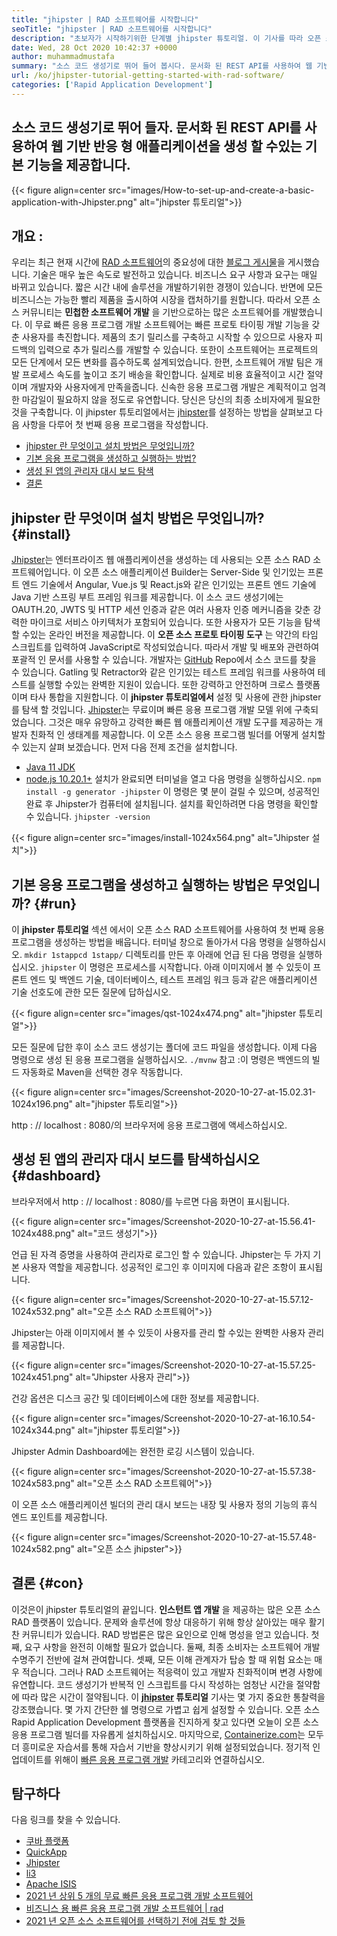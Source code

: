 ```yaml
---
title: "jhipster | RAD 소프트웨어를 시작합니다" 
seoTitle: "jhipster | RAD 소프트웨어를 시작합니다" 
description: "초보자가 시작하기위한 단계별 jhipster 튜토리얼. 이 기사를 따라 오픈 소스 JHIPSTER RAD 소프트웨어를 사용하여 첫 번째 응용 프로그램을 설정하십시오." 
date: Wed, 28 Oct 2020 10:42:37 +0000
author: muhammadmustafa
summary: "소스 코드 생성기로 뛰어 들어 봅시다. 문서화 된 REST API를 사용하여 웹 기반 반응 형 애플리케이션을 생성 할 수있는 기본 기능을 제공합니다." 
url: /ko/jhipster-tutorial-getting-started-with-rad-software/
categories: ['Rapid Application Development']
---
```


## 소스 코드 생성기로 뛰어 들자. 문서화 된 REST API를 사용하여 웹 기반 반응 형 애플리케이션을 생성 할 수있는 기본 기능을 제공합니다.

{{< figure align=center src="images/How-to-set-up-and-create-a-basic-application-with-Jhipster.png" alt="jhipster 튜토리얼">}}


## 개요 :
우리는 최근 현재 시간에 [RAD 소프트웨어][2]의 중요성에 대한 [블로그 게시물][1]을 게시했습니다. 기술은 매우 높은 속도로 발전하고 있습니다. 비즈니스 요구 사항과 요구는 매일 바뀌고 있습니다. 짧은 시간 내에 솔루션을 개발하기위한 경쟁이 있습니다. 반면에 모든 비즈니스는 가능한 빨리 제품을 출시하여 시장을 캡처하기를 원합니다. 따라서 오픈 소스 커뮤니티는  **민첩한 소프트웨어 개발**  을 기반으로하는 많은 소프트웨어를 개발했습니다. 이 무료 빠른 응용 프로그램 개발 소프트웨어는 빠른 프로토 타이핑 개발 기능을 갖춘 사용자를 촉진합니다. 제품의 초기 릴리스를 구축하고 시작할 수 있으므로 사용자 피드백의 입력으로 추가 릴리스를 개발할 수 있습니다. 또한이 소프트웨어는 프로젝트의 모든 단계에서 모든 변화를 흡수하도록 설계되었습니다.
한편, 소프트웨어 개발 팀은 개발 프로세스 속도를 높이고 조기 배송을 확인합니다. 실제로 비용 효율적이고 시간 절약이며 개발자와 사용자에게 만족을줍니다. 신속한 응용 프로그램 개발은 계획적이고 엄격한 마감일이 필요하지 않을 정도로 유연합니다. 당신은 당신의 최종 소비자에게 필요한 것을 구축합니다. 이 jhipster 튜토리얼에서는 [jhipster][3]를 설정하는 방법을 살펴보고 다음 사항을 다루어 첫 번째 응용 프로그램을 작성합니다.
  * [jhipster 란 무엇이고 설치 방법은 무엇입니까?][4]
  * [기본 응용 프로그램을 생성하고 실행하는 방법?][5]
  * [생성 된 앱의 관리자 대시 보드 탐색][6]
  * [결론][7]

## jhipster 란 무엇이며 설치 방법은 무엇입니까? {#install}

[Jhipster][3]는 엔터프라이즈 웹 애플리케이션을 생성하는 데 사용되는 오픈 소스 RAD 소프트웨어입니다. 이 오픈 소스 애플리케이션 Builder는 Server-Side 및 인기있는 프론트 엔드 기술에서 Angular, Vue.js 및 React.js와 같은 인기있는 프론트 엔드 기술에 Java 기반 스프링 부트 프레임 워크를 제공합니다. 이 소스 코드 생성기에는 OAUTH.20, JWTS 및 HTTP 세션 인증과 같은 여러 사용자 인증 메커니즘을 갖춘 강력한 마이크로 서비스 아키텍처가 포함되어 있습니다. 또한 사용자가 모든 기능을 탐색 할 수있는 온라인 버전을 제공합니다. 이  **오픈 소스 프로토 타이핑 도구**  는 약간의 타임 스크립트를 입력하여 JavaScript로 작성되었습니다. 따라서 개발 및 배포와 관련하여 포괄적 인 문서를 사용할 수 있습니다. 개발자는 [GitHub][8] Repo에서 소스 코드를 찾을 수 있습니다. Gatling 및 Retractor와 같은 인기있는 테스트 프레임 워크를 사용하여 테스트를 실행할 수있는 완벽한 지원이 있습니다. 또한 강력하고 안전하며 크로스 플랫폼이며 타사 통합을 지원합니다.
이  **jhipster 튜토리얼에서**  설정 및 사용에 관한 jhipster를 탐색 할 것입니다. [Jhipster][3]는 무료이며 빠른 응용 프로그램 개발 모델 위에 구축되었습니다. 그것은 매우 유망하고 강력한 빠른 웹 애플리케이션 개발 도구를 제공하는 개발자 친화적 인 생태계를 제공합니다.
이 오픈 소스 응용 프로그램 빌더를 어떻게 설치할 수 있는지 살펴 보겠습니다. 먼저 다음 전제 조건을 설치합니다.
  * [Java 11 JDK][9]
  * [node.js 10.20.1+][10]
설치가 완료되면 터미널을 열고 다음 명령을 실행하십시오.
`npm install -g generator -jhipster`
이 명령은 몇 분이 걸릴 수 있으며, 성공적인 완료 후 Jhipster가 컴퓨터에 설치됩니다.
설치를 확인하려면 다음 명령을 확인할 수 있습니다.
`jhipster -version`

{{< figure align=center src="images/install-1024x564.png" alt="Jhipster 설치">}}


## 기본 응용 프로그램을 생성하고 실행하는 방법은 무엇입니까? {#run}

이  **jhipster 튜토리얼**  섹션 에서이 오픈 소스 RAD 소프트웨어를 사용하여 첫 번째 응용 프로그램을 생성하는 방법을 배웁니다.
터미널 창으로 돌아가서 다음 명령을 실행하십시오.
`mkdir 1stappcd 1stapp/`
디렉토리를 만든 후 아래에 언급 된 다음 명령을 실행하십시오.
`jhipster`
이 명령은 프로세스를 시작합니다. 아래 이미지에서 볼 수 있듯이 프론트 엔드 및 백엔드 기술, 데이터베이스, 테스트 프레임 워크 등과 같은 애플리케이션 기술 선호도에 관한 모든 질문에 답하십시오.

{{< figure align=center src="images/qst-1024x474.png" alt="jhipster 튜토리얼">}}

모든 질문에 답한 후이 소스 코드 생성기는 폴더에 코드 파일을 생성합니다.
이제 다음 명령으로 생성 된 응용 프로그램을 실행하십시오.
`./mvnw`
참고 :이 명령은 백엔드의 빌드 자동화로 Maven을 선택한 경우 작동합니다.

{{< figure align=center src="images/Screenshot-2020-10-27-at-15.02.31-1024x196.png" alt="jhipster 튜토리얼">}}

http : // localhost : 8080/의 브라우저에 응용 프로그램에 액세스하십시오.

## 생성 된 앱의 관리자 대시 보드를 탐색하십시오 {#dashboard}

브라우저에서 http : // localhost : 8080/를 누르면 다음 화면이 표시됩니다.

{{< figure align=center src="images/Screenshot-2020-10-27-at-15.56.41-1024x488.png" alt="코드 생성기">}}

언급 된 자격 증명을 사용하여 관리자로 로그인 할 수 있습니다. Jhipster는 두 가지 기본 사용자 역할을 제공합니다. 성공적인 로그인 후 이미지에 다음과 같은 조항이 표시됩니다.

{{< figure align=center src="images/Screenshot-2020-10-27-at-15.57.12-1024x532.png" alt="오픈 소스 RAD 소프트웨어">}}

Jhipster는 아래 이미지에서 볼 수 있듯이 사용자를 관리 할 수있는 완벽한 사용자 관리를 제공합니다.

{{< figure align=center src="images/Screenshot-2020-10-27-at-15.57.25-1024x451.png" alt="Jhipster 사용자 관리">}}

건강 옵션은 디스크 공간 및 데이터베이스에 대한 정보를 제공합니다.

{{< figure align=center src="images/Screenshot-2020-10-27-at-16.10.54-1024x344.png" alt="jhipster 튜토리얼">}}

Jhipster Admin Dashboard에는 완전한 로깅 시스템이 있습니다.

{{< figure align=center src="images/Screenshot-2020-10-27-at-15.57.38-1024x583.png" alt="오픈 소스 RAD 소프트웨어">}}

이 오픈 소스 애플리케이션 빌더의 관리 대시 보드는 내장 및 사용자 정의 기능의 휴식 엔드 포인트를 제공합니다.

{{< figure align=center src="images/Screenshot-2020-10-27-at-15.57.48-1024x582.png" alt="오픈 소스 jhipster">}}


## 결론 {#con}

이것은이 jhipster 튜토리얼의 끝입니다.  **인스턴트 앱 개발** 을 제공하는 많은 오픈 소스 RAD 플랫폼이 있습니다. 문제와 솔루션에 항상 대응하기 위해 항상 살아있는 매우 활기찬 커뮤니티가 있습니다. RAD 방법론은 많은 요인으로 인해 명성을 얻고 있습니다. 첫째, 요구 사항을 완전히 이해할 필요가 없습니다. 둘째, 최종 소비자는 소프트웨어 개발 수명주기 전반에 걸쳐 관여합니다. 셋째, 모든 이해 관계자가 탑승 할 때 위험 요소는 매우 적습니다. 그러나 RAD 소프트웨어는 적응력이 있고 개발자 친화적이며 변경 사항에 유연합니다. 코드 생성기가 반복적 인 스크립트를 다시 작성하는 엄청난 시간을 절약함에 따라 많은 시간이 절약됩니다. 이 **[jhipster][3] 튜토리얼**  기사는 몇 가지 중요한 통찰력을 강조했습니다. 몇 가지 간단한 쉘 명령으로 가볍고 쉽게 설정할 수 있습니다.
오픈 소스 Rapid Application Development 플랫폼을 진지하게 찾고 있다면 오늘이 오픈 소스 응용 프로그램 빌더를 자유롭게 설치하십시오. 마지막으로, [Containerize.com][11]는 모두 더 흥미로운 자습서를 통해 자습서 기반을 향상시키기 위해 설정되었습니다. 정기적 인 업데이트를 위해이 [빠른 응용 프로그램 개발][2] 카테고리와 연결하십시오.

## 탐구하다
다음 링크를 찾을 수 있습니다.
  * [쿠바 플랫폼][12]
  * [QuickApp][13]
  * [Jhipster][3]
  * [li3][14]
  * [Apache ISIS][15]
  * [2021 년 상위 5 개의 무료 빠른 응용 프로그램 개발 소프트웨어][16]
  * [비즈니스 용 빠른 응용 프로그램 개발 소프트웨어 | rad][17]
  * [2021 년 오픈 소스 소프트웨어를 선택하기 전에 검토 할 것들][18]



 [1]: https://blog.containerize.com/2020/10/23/how-rad-software-can-help-you-to-grow-business-to-next-level/
 [2]: https://products.containerize.com/rad
 [3]: https://products.containerize.com/rad/jhipster
 [4]: #install
 [5]: #run
 [6]: #dashboard
 [7]: #con
 [8]: https://github.com/jhipster/generator-jhipster
 [9]: https://www.oracle.com/java/technologies/javase-jdk11-downloads.html
 [10]: https://nodejs.org/en/
 [11]: https://www.containerize.com/
 [12]: https://products.containerize.com/rad/cuba
 [13]: https://products.containerize.com/rad/quickapp
 [14]: https://products.containerize.com/rad/li3
 [15]: https://products.containerize.com/rad/apache-isis
 [16]: https://blog.containerize.com/rapid-application-development/top-5-free-rapid-application-development-software-in-2021/
 [17]: https://blog.containerize.com/rapid-application-development/rapid-application-development-software-for-business-rad/
 [18]: https://blog.containerize.com/cmdb-software/things-to-review-before-opting-open-source-software-in-2021/
